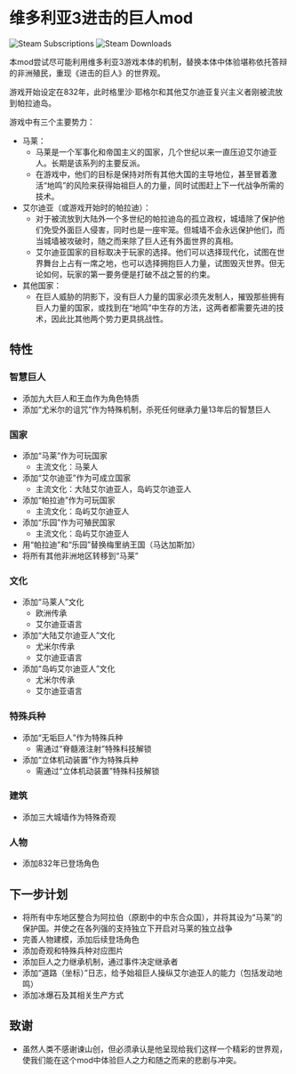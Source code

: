# 维多利亚3进击的巨人mod

![Steam Subscriptions](https://img.shields.io/steam/subscriptions/3459683344?logo=steam)
![Steam Downloads](https://img.shields.io/steam/downloads/3459683344?logo=steam)

本mod尝试尽可能利用维多利亚3游戏本体的机制，替换本体中体验堪称依托答辩的非洲殖民，重现《进击的巨人》的世界观。

游戏开始设定在832年，此时格里沙·耶格尔和其他艾尔迪亚复兴主义者刚被流放到帕拉迪岛。

游戏中有三个主要势力：
- 马莱：
  - 马莱是一个军事化和帝国主义的国家，几个世纪以来一直压迫艾尔迪亚人。长期是该系列的主要反派。
  - 在游戏中，他们的目标是保持对所有其他大国的主导地位，甚至冒着激活“地鸣”的风险来获得始祖巨人的力量，同时试图赶上下一代战争所需的技术。
- 艾尔迪亚（或游戏开始时的帕拉迪）：
  - 对于被流放到大陆外一个多世纪的帕拉迪岛的孤立政权，城墙除了保护他们免受外面巨人侵害，同时也是一座牢笼。但城墙不会永远保护他们，而当城墙被攻破时，随之而来除了巨人还有外面世界的真相。
  - 艾尔迪亚国家的目标取决于玩家的选择。他们可以选择现代化，试图在世界舞台上占有一席之地，也可以选择拥抱巨人力量，试图毁灭世界。但无论如何，玩家的第一要务便是打破不战之誓的约束。
- 其他国家：
  - 在巨人威胁的阴影下，没有巨人力量的国家必须先发制人，摧毁那些拥有巨人力量的国家，或找到在“地鸣”中生存的方法，这两者都需要先进的技术，因此比其他两个势力更具挑战性。

## 特性

### 智慧巨人

- 添加九大巨人和王血作为角色特质
- 添加“尤米尔的诅咒”作为特殊机制，杀死任何继承力量13年后的智慧巨人

### 国家

- 添加“马莱”作为可玩国家
  - 主流文化：马莱人
- 添加“艾尔迪亚”作为可成立国家
  - 主流文化：大陆艾尔迪亚人，岛屿艾尔迪亚人
- 添加“帕拉迪”作为可玩国家
  - 主流文化：岛屿艾尔迪亚人
- 添加“乐园”作为可殖民国家
  - 主流文化：岛屿艾尔迪亚人
- 用“帕拉迪”和“乐园”替换梅里纳王国（马达加斯加）
- 将所有其他非洲地区转移到“马莱”

### 文化

- 添加“马莱人”文化
  - 欧洲传承
  - 艾尔迪亚语言
- 添加“大陆艾尔迪亚人”文化
  - 尤米尔传承
  - 艾尔迪亚语言
- 添加“岛屿艾尔迪亚人”文化
  - 尤米尔传承
  - 艾尔迪亚语言

### 特殊兵种

- 添加“无垢巨人”作为特殊兵种
  - 需通过“脊髓液注射”特殊科技解锁
- 添加“立体机动装置”作为特殊兵种
  - 需通过“立体机动装置”特殊科技解锁

### 建筑

- 添加三大城墙作为特殊奇观

### 人物

- 添加832年已登场角色

## 下一步计划

- 将所有中东地区整合为阿拉伯（原剧中的中东合众国），并将其设为“马莱”的保护国。并使之在各列强的支持独立下开启对马莱的独立战争
- 完善人物建模，添加后续登场角色
- 添加奇观和特殊兵种对应图片
- 添加巨人之力继承机制，通过事件决定继承者
- 添加“道路（坐标）”日志，给予始祖巨人操纵艾尔迪亚人的能力（包括发动地鸣）
- 添加冰爆石及其相关生产方式

## 致谢

- 虽然人类不感谢谏山创，但必须承认是他呈现给我们这样一个精彩的世界观，使我们能在这个mod中体验巨人之力和随之而来的悲剧与冲突。

